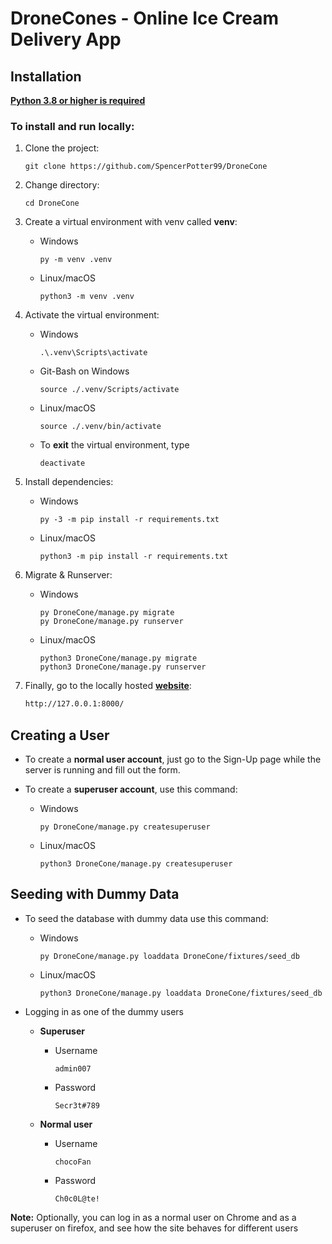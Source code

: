 # DroneCones - Online Ice Cream Delivery App

## Installation

[**Python 3.8 or higher is required**](https://www.python.org/)

### To install and run locally:

1. Clone the project:
    ```shell
    git clone https://github.com/SpencerPotter99/DroneCone
    ```

2. Change directory:
    ```shell
    cd DroneCone
    ```

3. Create a virtual environment with venv called **venv**:
    - Windows
      ```shell
      py -m venv .venv
      ```
    
    - Linux/macOS
      ```shell
      python3 -m venv .venv
      ```

4. Activate the virtual environment:
    - Windows
      ```shell
      .\.venv\Scripts\activate
      ```
    
    - Git-Bash on Windows
      ```shell
      source ./.venv/Scripts/activate
      ```
    
    - Linux/macOS
      ```shell
      source ./.venv/bin/activate
      ```
    
    - To **exit** the virtual environment, type
      ```shell
      deactivate
      ```

5. Install dependencies:
    - Windows
      ```shell
      py -3 -m pip install -r requirements.txt
      ```
    
    - Linux/macOS
      ```shell
      python3 -m pip install -r requirements.txt
      ```

6. Migrate & Runserver:
    - Windows
      ```shell
      py DroneCone/manage.py migrate
      py DroneCone/manage.py runserver
      ```
    
    - Linux/macOS
      ```shell
      python3 DroneCone/manage.py migrate
      python3 DroneCone/manage.py runserver
      ```

7. Finally, go to the locally hosted [**website**](http://127.0.0.1:8000/):

    ```html
    http://127.0.0.1:8000/
    ```

## Creating a User

- To create a **normal user account**, just go to the Sign-Up page while the server is running and fill out the form.

- To create a **superuser account**, use this command:
    - Windows
      ```shell
      py DroneCone/manage.py createsuperuser
      ```
    
    - Linux/macOS
      ```shell
      python3 DroneCone/manage.py createsuperuser
      ```

## Seeding with Dummy Data

- To seed the database with dummy data use this command:
    - Windows
      ```shell
      py DroneCone/manage.py loaddata DroneCone/fixtures/seed_db
      ```
    
    - Linux/macOS
      ```shell
      python3 DroneCone/manage.py loaddata DroneCone/fixtures/seed_db
      ```

- Logging in as one of the dummy users
    - **Superuser**
        - Username
          ```text
          admin007
          ```
        - Password
          ```text
          Secr3t#789
          ```
    
    - **Normal user**
        - Username
          ```text
          chocoFan
          ```
        - Password
          ```text
          Ch0c0L@te!
          ```

**Note:** Optionally, you can log in as a normal user on Chrome and as a superuser on firefox,
and see how the site behaves for different users